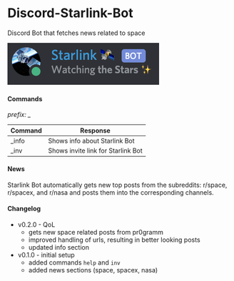 # Discord-Starlink-Bot
Discord Bot that fetches news related to space

![Starlink Bot Profile Picture](images/github_starlink.png?raw=true "Title")

#### Commands

*prefix: _*

Command | Response
------- | --------
_info   | Shows info about Starlink Bot
_inv    | Shows invite link for Starlink Bot

#### News

Starlink Bot automatically gets new top posts from the subreddits: r/space, r/spacex, and r/nasa and posts them into the corresponding channels.

#### Changelog
- v0.2.0 - QoL
  - gets new space related posts from pr0gramm
  - improved handling of urls, resulting in better looking posts
  - updated info section
- v0.1.0 - initial setup
  - added commands `help` and `inv`
  - added news sections (space, spacex, nasa)
